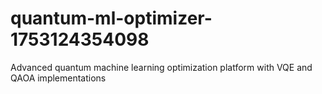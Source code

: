 # quantum-ml-optimizer-1753124354098
Advanced quantum machine learning optimization platform with VQE and QAOA implementations
